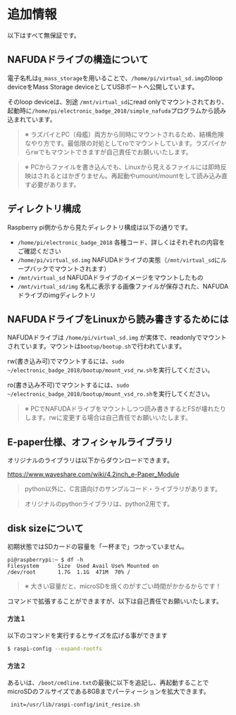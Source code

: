 # 追加情報

以下はすべて無保証です。


## NAFUDAドライブの構造について

電子名札は`g_mass_storage`を用いることで、`/home/pi/virtual_sd.img`のloop deviceをMass Storage deviceとしてUSBポートへ公開しています。

そのloop deviceは、別途 `/mnt/virtual_sd`にread onlyでマウントされており、起動時に`/home/pi/electronic_badge_2018/simple_nafuda`プログラムから読み込まれています。

> ※ ラズパイとPC（母艦）両方から同時にマウントされるため、結構危険なやり方です。最低限の対処としてroでマウントしています。ラズパイからrwでもマウントできますが自己責任でお願いいたします。

> ※ PCからファイルを書き込んでも、Linuxから見えるファイルには即時反映はされるとはかぎりません。再起動やumount/mountをして読み込み直す必要があります。


## ディレクトリ構成

Raspberry pi側からから見たディレクトリ構成は以下の通りです。

- `/home/pi/electronic_badge_2018` 各種コード、詳しくはそれぞれの内容をご確認ください
- `/home/pi/virtual_sd.img` NAFUDAドライブの実態（`/mnt/virtual_sd`にループバックでマウントされます）
- `/mnt/virtual_sd` NAFUDAドライブのイメージをマウントしたもの
- `/mnt/virtual_sd/img` 名札に表示する画像ファイルが保存された、NAFUDAドライブのimgディレクトリ


## NAFUDAドライブをLinuxから読み書きするためには

NAFUDAドライブは `/home/pi/virtual_sd.img` が実体で、readonlyでマウントされています。マウントは`bootup/bootup.sh`で行われています。

rw(書き込み可)でマウントするには、`sudo ~/electronic_badge_2018/bootup/mount_vsd_rw.sh`を実行してください。

ro(書き込み不可)でマウントするには、`sudo ~/electronic_badge_2018/bootup/mount_vsd_ro.sh`を実行してください。

> ※ PCでNAFUDAドライブをマウントしつつ読み書きするとFSが壊れたりします。rwに変更する場合は自己責任でお願いいたします。

## E-paper仕様、オフィシャルライブラリ

オリジナルのライブラリは以下からダウンロードできます。

https://www.waveshare.com/wiki/4.2inch_e-Paper_Module

> python以外に、C言語向けのサンプルコード・ライブラリがあります。

> オリジナルのpythonライブラリは、python2用です。

## disk sizeについて

初期状態ではSDカードの容量を「一杯まで」つかっていません。

```
pi@raspberrypi:~ $ df -h
Filesystem      Size  Used Avail Use% Mounted on
/dev/root       1.7G  1.1G  471M  70% /
```

> ※ 大きい容量だと、microSDを焼くのがすごい時間がかかるからです！

コマンドで拡張することができますが、以下は自己責任でお願いいたします。

#### 方法１

以下のコマンドを実行するとサイズを広げる事ができます

```bash
$ raspi-config --expand-rootfs
```

#### 方法２

あるいは、`/boot/cmdline.txt`の最後に以下を追記し、再起動することでmicroSDのフルサイズである8GBまでパーティーションを拡大できます。

```
 init=/usr/lib/raspi-config/init_resize.sh
```

